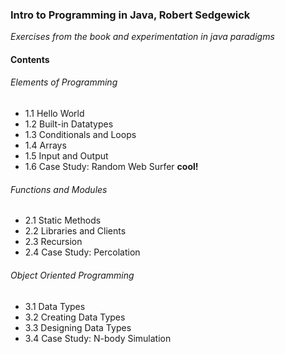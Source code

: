 ### Intro to Programming in Java, Robert Sedgewick
*Exercises from the book and experimentation in java paradigms*

#### Contents
###### Elements of Programming
- 1.1 Hello World
- 1.2 Built-in Datatypes
- 1.3 Conditionals and Loops
- 1.4 Arrays
- 1.5 Input and Output
- 1.6 Case Study: Random Web Surfer  **cool!**

###### Functions and Modules
- 2.1 Static Methods
- 2.2 Libraries and Clients
- 2.3 Recursion
- 2.4 Case Study: Percolation
 
###### Object Oriented Programming
- 3.1 Data Types
- 3.2 Creating Data Types
- 3.3 Designing Data Types
- 3.4 Case Study: N-body Simulation
 